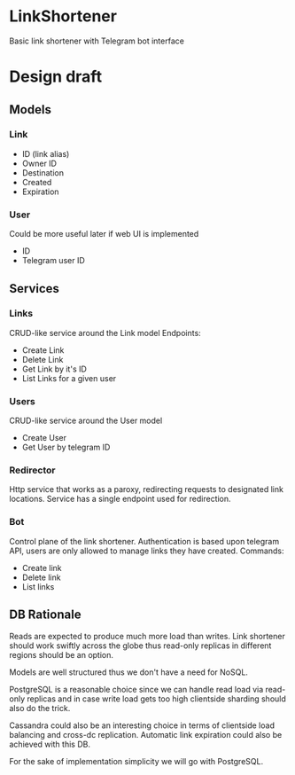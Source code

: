 # LinkShortener
Basic link shortener with Telegram bot interface

# Design draft

## Models

### Link
- ID (link alias)
- Owner ID
- Destination
- Created
- Expiration

### User
Could be more useful later if web UI is implemented
- ID
- Telegram user ID

## Services

### Links
CRUD-like service around the Link model
Endpoints:
- Create Link
- Delete Link
- Get Link by it's ID
- List Links for a given user

### Users
CRUD-like service around the User model
- Create User
- Get User by telegram ID

### Redirector
Http service that works as a paroxy, redirecting requests to designated link locations.
Service has a single endpoint used for redirection.

### Bot
Control plane of the link shortener.
Authentication is based upon telegram API, users are only allowed to manage links they have created.
Commands:
- Create link
- Delete link
- List links


## DB Rationale

Reads are expected to produce much more load than writes. 
Link shortener should work swiftly across the globe thus read-only replicas in different regions should be an option. 

Models are well structured thus we don't have a need for NoSQL.

PostgreSQL is a reasonable choice since we can handle read load via read-only replicas and in case write load gets too high clientside sharding should also do the trick.

Cassandra could also be an interesting choice in terms of clientside load balancing and cross-dc replication. Automatic link expiration could also be achieved with this DB.

For the sake of implementation simplicity we will go with PostgreSQL.


